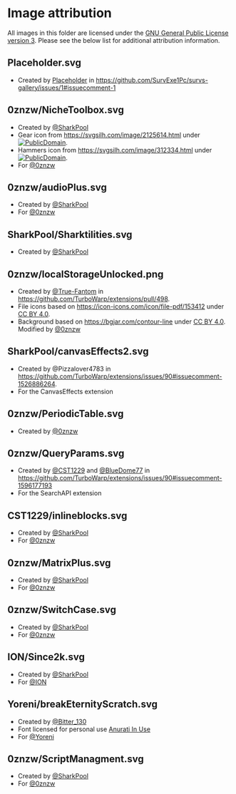 # Image attribution

All images in this folder are licensed under the [GNU General Public License version 3](../licenses/GPL-3.0.txt). Please see the below list for additional attribution information.
## Placeholder.svg
 - Created by [Placeholder](#) in https://github.com/SurvExe1Pc/survs-gallery/issues/1#issuecomment-1

## 0znzw/NicheToolbox.svg
 - Created by [@SharkPool](https://www.youtube.com/c/SharkPoolthe1)
 - Gear icon from https://svgsilh.com/image/2125614.html under [![PublicDomain](https://licensebuttons.net/p/zero/1.0/80x15.png)](https://creativecommons.org/publicdomain/zero/1.0/).
 - Hammers icon from https://svgsilh.com/image/312334.html under [![PublicDomain](https://licensebuttons.net/p/zero/1.0/80x15.png)](https://creativecommons.org/publicdomain/zero/1.0/).
 - For [@0znzw](https://scratch.mit.edu/users/0znzw)

## 0znzw/audioPlus.svg
 - Created by [@SharkPool](https://www.youtube.com/c/SharkPoolthe1)
 - For [@0znzw](https://scratch.mit.edu/users/0znzw)

## SharkPool/Sharktilities.svg
 - Created by [@SharkPool](https://www.youtube.com/c/SharkPoolthe1)

## 0znzw/localStorageUnlocked.png
 - Created by [@True-Fantom](https://scratch.mit.edu/users/TrueFantom/) in https://github.com/TurboWarp/extensions/pull/498.
 - File icons based on https://icon-icons.com/icon/file-pdf/153412 under [CC BY 4.0](https://creativecommons.org/licenses/by/4.0/).
 - Background based on https://bgjar.com/contour-line under [CC BY 4.0](https://creativecommons.org/licenses/by/4.0/).
 Modified by [@0znzw](https://scratch.mit.edu/users/0znzw)

## SharkPool/canvasEffects2.svg
 - Created by @Pizzalover4783 in https://github.com/TurboWarp/extensions/issues/90#issuecomment-1526886264.
 - For the CanvasEffects extension

## 0znzw/PeriodicTable.svg
 - Created by [@0znzw](https://scratch.mit.edu/users/0znzw)

## 0znzw/QueryParams.svg
 - Created by [@CST1229](https://github.com/CST1229) and [@BlueDome77](https://github.com/BlueDome77) in https://github.com/TurboWarp/extensions/issues/90#issuecomment-1596177193
 - For the SearchAPI extension

## CST1229/inlineblocks.svg
 - Created by [@SharkPool](https://www.youtube.com/c/SharkPoolthe1)
 - For [@0znzw](https://scratch.mit.edu/users/0znzw)

## 0znzw/MatrixPlus.svg
 - Created by [@SharkPool](https://www.youtube.com/c/SharkPoolthe1)
 - For [@0znzw](https://scratch.mit.edu/users/0znzw)

## 0znzw/SwitchCase.svg
 - Created by [@SharkPool](https://www.youtube.com/c/SharkPoolthe1)
 - For [@0znzw](https://scratch.mit.edu/users/0znzw)

## ION/Since2k.svg
 - Created by [@SharkPool](https://www.youtube.com/c/SharkPoolthe1)
 - For [@ION](https://scratch.mit.edu/users/ionslayer)

## Yoreni/breakEternityScratch.svg
 - Created by [@Bitter_130](https://linktr.ee/Bitter_130)
 - Font licensed for personal use [Anurati In Use](https://www.emmeranrichard.fr/foundry/anurati-pro)
 - For [@Yoreni](https://github.com/Yoreni)

## 0znzw/ScriptManagment.svg
 - Created by [@SharkPool](https://www.youtube.com/c/SharkPoolthe1)
 - For [@0znzw](https://scratch.mit.edu/users/0znzw)